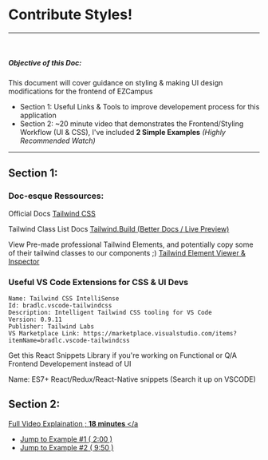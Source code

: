 <h1>Contribute Styles!</h1>
<hr>
<br/>
<h5>Objective of this Doc:</h5>
This document will cover guidance on styling & making UI design modifications for the frontend of EZCampus
<ul>
<li>Section 1: Useful Links & Tools to improve developement process for this application</li>
<li>Section 2: ~20 minute video that demonstrates the Frontend/Styling Workflow (UI & CSS), I've included <b>2 Simple Examples</b> <i>(Highly Recommended Watch)</i>   </li>
</ul>

<hr>
<h2>Section 1:</h2>
<h3>Doc-esque Ressources:</h3>

<span>Official Docs</span> <a href="https://tailwindui.com/components">Tailwind CSS</a>

<span>Tailwind Class List Docs</span> <a href="https://tailwind.build/classes">Tailwind.Build (Better Docs / Live Preview)</a>

<span>View Pre-made professional Tailwind Elements, and potentially copy some of their tailwind classes to our components ;)</span> <a href="https://shuffle.dev/components/tailwind?utm_source=tailwind&utm_medium=class-item">Tailwind Element Viewer & Inspector</a>

<h3>Useful VS Code Extensions for CSS & UI Devs</h3>

```
Name: Tailwind CSS IntelliSense
Id: bradlc.vscode-tailwindcss
Description: Intelligent Tailwind CSS tooling for VS Code
Version: 0.9.11
Publisher: Tailwind Labs
VS Marketplace Link: https://marketplace.visualstudio.com/items?itemName=bradlc.vscode-tailwindcss
```


<p> Get this React Snippets Library if you're working on Functional or Q/A Frontend Developement instead of UI</p>
Name: ES7+ React/Redux/React-Native snippets (Search it up on VSCODE)


<h2>Section 2:</h2>

  <a href="https://www.youtube.com/embed/ZnsgHqdxeKg">Full Video Explaination ; <b>18 minutes </b> </a
  <br>
  <ul>
    <li><a href="https://youtu.be/ZnsgHqdxeKg?t=120">Jump to Example #1 ( 2:00 )</a></li>
    <li><a href="https://youtu.be/ZnsgHqdxeKg?t=593">Jump to Example #2 ( 9:50 )</a></li>
  </ul>
